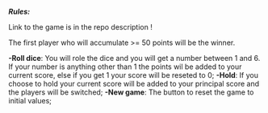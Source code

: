 ***Rules:***

Link to the game is in the repo description !

The first player who will accumulate >= 50 points will be the winner.

**-Roll dice**: You will role the dice and you will get a number between 1 and 6. If your number is anything other than 1 the points wil be added to your current score, else if you get 1 your score will be reseted to 0;
**-Hold**: If you choose to hold your current score will be added to your principal score and the players will be switched;
**-New game**: The button to reset the game to initial values;
